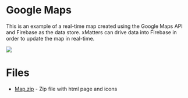 # Google Maps 

This is an example of a real-time map created using the Google Maps API and Firebase as the data store. xMatters can drive data into Firebase in order to update the map in real-time.


<kbd>
  <img src="https://github.com/xmatters/xMatters-Labs/raw/master/media/disclaimer.png">
</kbd>

# Files
* [Map.zip](map.zip) - Zip file with html page and icons

